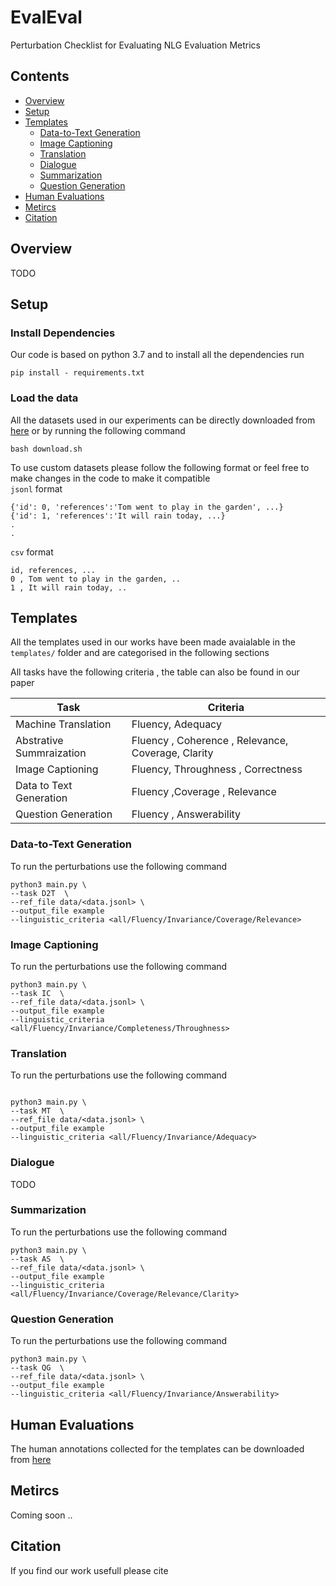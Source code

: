 # EvalEval

Perturbation Checklist for Evaluating NLG Evaluation Metrics

## Contents

- [Overview](#overview)
- [Setup](#setup)
- [Templates](#templates)
  - [Data-to-Text Generation](#data-to-text-generation)
  - [Image Captioning](#image-captioning)
  - [Translation](#translation)
  - [Dialogue](#dialogue)
  - [Summarization](#Summarization)
  - [Question Generation](#question-generation)
- [Human Evaluations](#human-evaluations)
- [Metircs](#metircs)
- [Citation](#citation)

## Overview

TODO

## Setup

### Install Dependencies

Our code is based on python 3.7 and to install all the dependencies run  <br>

```
pip install - requirements.txt
```

### Load the data

All the datasets used in our experiments can be directly downloaded from [here](#some-link) or by running the following command

```
bash download.sh
```

To use custom datasets please follow the following format or feel free to make changes in the code to make it compatible<br>
`jsonl` format
```
{'id': 0, 'references':'Tom went to play in the garden', ...}
{'id': 1, 'references':'It will rain today, ...}
.
.

```
`csv` format
```
id, references, ...
0 , Tom went to play in the garden, ..
1 , It will rain today, ..
```
## Templates

All the templates used in our works have been made avaialable in the `templates/` folder and are categorised in the following sections <br>

All tasks have the following criteria , the table can also be found in our paper

| Task| Criteria |
| -----| ------| 
| Machine Translation | Fluency, Adequacy |
| Abstrative Summraization | Fluency , Coherence , Relevance, Coverage, Clarity |
| Image Captioning | Fluency, Throughness , Correctness |
| Data to Text Generation | Fluency ,Coverage , Relevance |
| Question Generation | Fluency , Answerability |

### Data-to-Text Generation
To run the perturbations use the following command
```
python3 main.py \
--task D2T  \
--ref_file data/<data.jsonl> \
--output_file example
--linguistic_criteria <all/Fluency/Invariance/Coverage/Relevance>
```

### Image Captioning

To run the perturbations use the following command
```
python3 main.py \
--task IC  \
--ref_file data/<data.jsonl> \
--output_file example
--linguistic_criteria <all/Fluency/Invariance/Completeness/Throughness>
```
### Translation

To run the perturbations use the following command
```

python3 main.py \
--task MT  \
--ref_file data/<data.jsonl> \
--output_file example
--linguistic_criteria <all/Fluency/Invariance/Adequacy>
```

### Dialogue

TODO

### Summarization

To run the perturbations use the following command
```
python3 main.py \
--task AS  \
--ref_file data/<data.jsonl> \
--output_file example
--linguistic_criteria <all/Fluency/Invariance/Coverage/Relevance/Clarity>
```

### Question Generation

To run the perturbations use the following command
```
python3 main.py \
--task QG  \
--ref_file data/<data.jsonl> \
--output_file example
--linguistic_criteria <all/Fluency/Invariance/Answerability>
```

## Human Evaluations

The human annotations collected for the templates can be downloaded from [here](#gdrive-link)

## Metircs

Coming soon ..

## Citation

If you find our work usefull please cite
```

```
